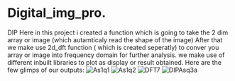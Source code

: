# Digital_img_pro.
DIP 
Here in this project i created a function which is going to take the 2 dim array or image (which autamticaly read the shape of the image)
After that we make use 2d_dft function ( which is created seperatly) to conver you array or image into frequency domain for further analysis.
we make use of different inbuilt libraries to plot as display or result obtained. 
Here are the few glimps of our outputs:
![As1q1](https://user-images.githubusercontent.com/101003236/193442091-4b3b3eac-76f5-4270-b65d-cee48d4541b6.png)
![As1q2](https://user-images.githubusercontent.com/101003236/193442094-6db082df-2b36-4d17-abee-dcf326cceb29.png)
![DFT7](https://user-images.githubusercontent.com/101003236/193442096-0a37d11b-d0ff-4b02-b7d8-9c1bab17d952.png)
![DIPAsq3a](https://user-images.githubusercontent.com/101003236/193442099-4a7d5c88-88f8-4ad3-877e-78ddb0c4e624.png)
